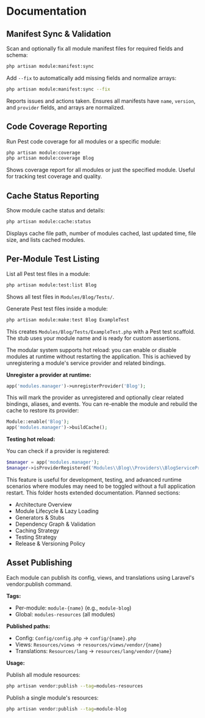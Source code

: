 # Documentation


## Manifest Sync & Validation

Scan and optionally fix all module manifest files for required fields and schema:

```bash
php artisan module:manifest:sync
```

Add `--fix` to automatically add missing fields and normalize arrays:

```bash
php artisan module:manifest:sync --fix
```

Reports issues and actions taken. Ensures all manifests have `name`, `version`, and `provider` fields, and arrays are normalized.

## Code Coverage Reporting

Run Pest code coverage for all modules or a specific module:

```bash
php artisan module:coverage
php artisan module:coverage Blog
```

Shows coverage report for all modules or just the specified module. Useful for tracking test coverage and quality.

## Cache Status Reporting

Show module cache status and details:

```bash
php artisan module:cache:status
```

Displays cache file path, number of modules cached, last updated time, file size, and lists cached modules.

## Per-Module Test Listing

List all Pest test files in a module:

```bash
php artisan module:test:list Blog
```

Shows all test files in `Modules/Blog/Tests/`.

Generate Pest test files inside a module:

```bash
php artisan module:make:test Blog ExampleTest
```

This creates `Modules/Blog/Tests/ExampleTest.php` with a Pest test scaffold. The stub uses your module name and is ready for custom assertions.

The modular system supports hot reload: you can enable or disable modules at runtime without restarting the application. This is achieved by unregistering a module's service provider and related bindings.

**Unregister a provider at runtime:**

```php
app('modules.manager')->unregisterProvider('Blog');
```

This will mark the provider as unregistered and optionally clear related bindings, aliases, and events. You can re-enable the module and rebuild the cache to restore its provider:

```php
Module::enable('Blog');
app('modules.manager')->buildCache();
```

**Testing hot reload:**

You can check if a provider is registered:

```php
$manager = app('modules.manager');
$manager->isProviderRegistered('Modules\\Blog\\Providers\\BlogServiceProvider'); // true or false
```

This feature is useful for development, testing, and advanced runtime scenarios where modules may need to be toggled without a full application restart.
This folder hosts extended documentation. Planned sections:

- Architecture Overview
- Module Lifecycle & Lazy Loading
- Generators & Stubs
- Dependency Graph & Validation
- Caching Strategy
- Testing Strategy
- Release & Versioning Policy


## Asset Publishing

Each module can publish its config, views, and translations using Laravel's vendor:publish command.

**Tags:**
- Per-module: `module-{name}` (e.g., `module-blog`)
- Global: `modules-resources` (all modules)

**Published paths:**
- Config: `Config/config.php` → `config/{name}.php`
- Views: `Resources/views` → `resources/views/vendor/{name}`
- Translations: `Resources/lang` → `resources/lang/vendor/{name}`

**Usage:**

Publish all module resources:
```bash
php artisan vendor:publish --tag=modules-resources
```

Publish a single module's resources:
```bash
php artisan vendor:publish --tag=module-blog
```
